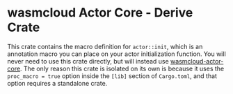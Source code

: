 # wasmcloud Actor Core - Derive Crate

This crate contains the macro definition for `actor::init`, which is an annotation macro you can place on your actor initialization function. You will never need to use this crate directly, but will instead use [wasmcloud-actor-core](../wasmcloud-actor-core/README.md). The only reason this crate is isolated on its own is because it uses the `proc_macro = true` option inside the `[lib]` section of `Cargo.toml`, and that option requires a standalone crate.
